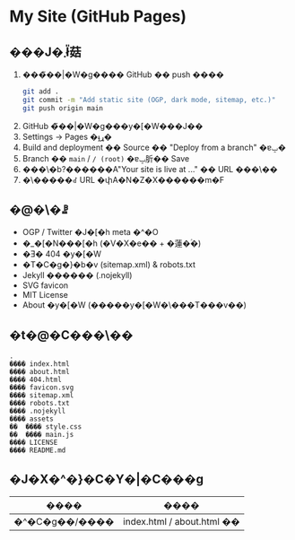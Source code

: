﻿# My Site (GitHub Pages)

## ���J�܂ł̎菇

1. ���̃��|�W�g���� GitHub �� push ����
   ```bash
   git add .
   git commit -m "Add static site (OGP, dark mode, sitemap, etc.)"
   git push origin main
   ```
2. GitHub �̃��|�W�g���y�[�W���J��
3. Settings -> Pages �ֈړ�
4. Build and deployment �� Source �� "Deploy from a branch" �ɐݒ�
5. Branch �� `main` / `/ (root)` �ɐݒ肵�� Save
6. ���\�b?������A"Your site is live at ..." �� URL ���\��
7. �\�����ꂽ URL �փA�N�Z�X������m�F

## �@�\�ꗗ
- OGP / Twitter �J�[�h meta �^�O
- �_�[�N���[�h (�V�X�e�� + �蓮�ؑ�)
- �Ǝ� 404 �y�[�W
- �T�C�g�}�b�v (sitemap.xml) & robots.txt
- Jekyll ������ (.nojekyll)
- SVG favicon
- MIT License
- About �y�[�W (�����y�[�W�\���T���v��)

## �t�@�C���\��
```
.
���� index.html
���� about.html
���� 404.html
���� favicon.svg
���� sitemap.xml
���� robots.txt
���� .nojekyll
���� assets
��  ���� style.css
��  ���� main.js
���� LICENSE
���� README.md
```

## �J�X�^�}�C�Y�|�C���g
| ���� | ���� |
|------|------|
| �^�C�g��/���� | index.html / about.html �� <title>, meta description |
| OGP�摜 | og:image �� URL �����t�@�C���ɕύX (1200x630 ����) |
| �_�[�N���[�h�����l | main.js �̕ۑ����W�b�N�Œ����\ |
| �J���[�e�[�} | assets/style.css �̃O���f�[�V���� & �F��` |
| �y�[�W�ǉ� | �V���� .html ���쐬���i�r�Q�[�V�����փ����N�ǉ� |
| ���C�Z���X | LICENSE ��K�X�ύX |

## �ǉ��A�C�f�A
- GitHub Actions �� HTML Lint / Link Check
- �摜�œK�� (webp, avif)
- PWA (manifest.json + Service Worker)
- �A�N�Z�X��� (Analytics / Plausible / Umami)

## ���C�Z���X
MIT License
